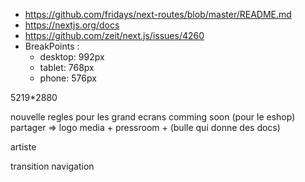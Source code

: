 - https://github.com/fridays/next-routes/blob/master/README.md
- https://nextjs.org/docs
- https://github.com/zeit/next.js/issues/4260
- BreakPoints : 
  * desktop: 992px
  * tablet: 768px
  * phone: 576px

5219*2880

nouvelle regles pour les grand ecrans
comming soon (pour le eshop)
partager => logo media + pressroom + (bulle qui donne des docs) 

artiste 


transition navigation
